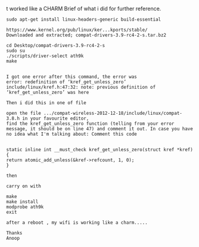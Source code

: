 t worked like a CHARM
    Brief of what i did for further reference.

    sudo apt-get install linux-headers-generic build-essential

    https://www.kernel.org/pub/linux/ker...kports/stable/
    Downloaded and extracted; compat-drivers-3.9-rc4-2-s.tar.bz2

    cd Desktop/compat-drivers-3.9-rc4-2-s
    sudo su
    ./scripts/driver-select ath9k
    make


    I got one error after this command, the error was
    error: redefinition of ‘kref_get_unless_zero’
    include/linux/kref.h:47:32: note: previous definition of ‘kref_get_unless_zero’ was here

    Then i did this in one of file

    open the file .../compat-wireless-2012-12-18/include/linux/compat-3.8.h in your favourite editor,
    find the kref_get_unless_zero function (telling from your error message, it should be on line 47) and comment it out. In case you have no idea what I'm talking about: Comment this code


    static inline int __must_check kref_get_unless_zero(struct kref *kref)
    {
    return atomic_add_unless(&kref->refcount, 1, 0);
    }

    then

    carry on with

    make
    make install
    modprobe ath9k
    exit

    after a reboot , my wifi is working like a charm.....

    Thanks
    Anoop 


